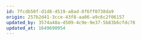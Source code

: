 ```yaml
---
id: 7fcdb50f-d1d8-4519-a8ad-8f6ff0738da9
origin: 257b2d41-3cce-43f8-aa86-a9c6c2f06157
updated_by: 3574a48a-d509-4c9e-9e37-5b83b6cfdc78
updated_at: 1649690954
---
```

